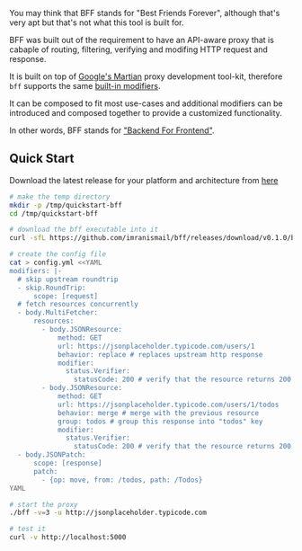 You may think that BFF stands for "Best Friends Forever", although that's very apt but that's not what this tool is built for.

BFF was built out of the requirement to have an API-aware proxy that is cabaple of routing, filtering, verifying and modifing HTTP request and response.

It is built on top of [Google's Martian](https://github.com/google/martian) proxy development tool-kit, therefore `bff` supports the same [built-in modifiers](https://github.com/google/martian/wiki/Modifier-Reference).

It can be composed to fit most use-cases and additional modifiers can be introduced and composed together to provide a customized functionality.

In other words, BFF stands for ["Backend For Frontend"](https://samnewman.io/patterns/architectural/bff/).

## Quick Start

Download the latest release for your platform and architecture from [here](/-/releases)

```sh
# make the temp directory
mkdir -p /tmp/quickstart-bff
cd /tmp/quickstart-bff

# download the bff executable into it
curl -sfL https://github.com/imranismail/bff/releases/download/v0.1.0/bff_0.1.0_Linux_x86_64.tar.gz | tar xvz

# create the config file
cat > config.yml <<YAML
modifiers: |-
  # skip upstream roundtrip
  - skip.RoundTrip:
      scope: [request]
  # fetch resources concurrently
  - body.MultiFetcher:
      resources:
        - body.JSONResource:
            method: GET
            url: https://jsonplaceholder.typicode.com/users/1
            behavior: replace # replaces upstream http response
            modifier:
              status.Verifier:
                statusCode: 200 # verify that the resource returns 200 status code
        - body.JSONResource:
            method: GET
            url: https://jsonplaceholder.typicode.com/users/1/todos
            behavior: merge # merge with the previous resource
            group: todos # group this response into "todos" key
            modifier:
              status.Verifier:
                statusCode: 200 # verify that the resource returns 200 status code
  - body.JSONPatch:
      scope: [response]
      patch:
        - {op: move, from: /todos, path: /Todos}
YAML

# start the proxy
./bff -v=3 -u http://jsonplaceholder.typicode.com

# test it
curl -v http://localhost:5000
```
